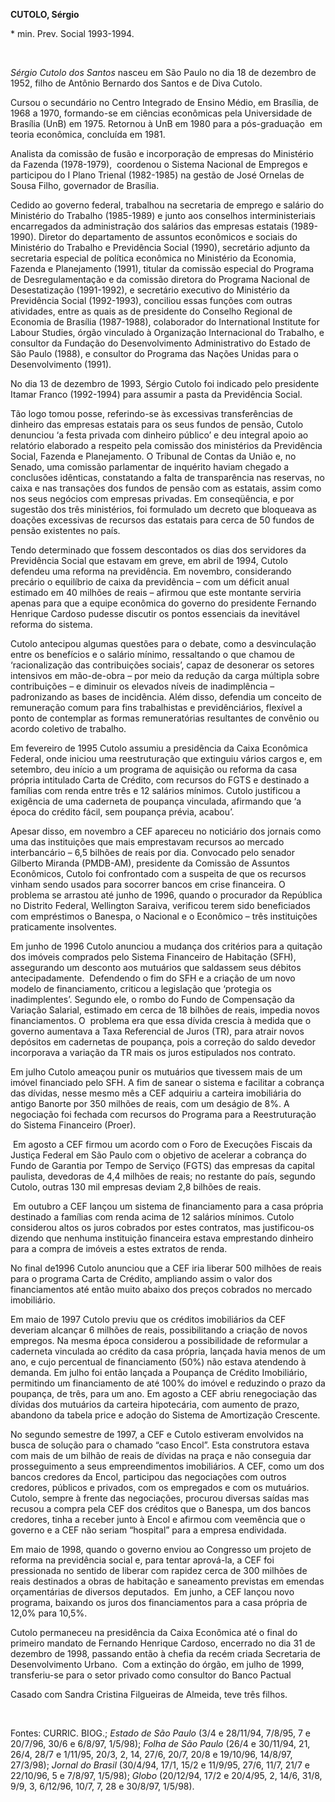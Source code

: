 **CUTOLO, Sérgio**

\* min. Prev. Social 1993-1994.

 

*Sérgio Cutolo dos Santos* nasceu em São Paulo no dia 18 de dezembro de
1952, filho de Antônio Bernardo dos Santos e de Diva Cutolo.

Cursou o secundário no Centro Integrado de Ensino Médio, em Brasília, de
1968 a 1970, formando-se em ciências econômicas pela Universidade de
Brasília (UnB) em 1975. Retornou à UnB em 1980 para a pós-graduação  em
teoria econômica, concluída em 1981.

Analista da comissão de fusão e incorporação de empresas do Ministério
da Fazenda (1978-1979),  coordenou o Sistema Nacional de Empregos e
participou do I Plano Trienal (1982-1985) na gestão de José Ornelas de
Sousa Filho, governador de Brasília.

Cedido ao governo federal, trabalhou na secretaria de emprego e salário
do Ministério do Trabalho (1985-1989) e junto aos conselhos
interministeriais encarregados da administração dos salários das
empresas estatais (1989-1990). Diretor do departamento de assuntos
econômicos e sociais do Ministério do Trabalho e Previdência Social
(1990), secretário adjunto da secretaria especial de política econômica
no Ministério da Economia, Fazenda e Planejamento (1991), titular da
comissão especial do Programa de Desregulamentação e da comissão
diretora do Programa Nacional de Desestatização (1991-1992), e
secretário executivo do Ministério da Previdência Social (1992-1993),
conciliou essas funções com outras atividades, entre as quais as de
presidente do Conselho Regional de Economia de Brasília (1987-1988),
colaborador do International Institute for Labour Studies, órgão
vinculado à Organização Internacional do Trabalho, e consultor da
Fundação do Desenvolvimento Administrativo do Estado de São Paulo
(1988), e consultor do Programa das Nações Unidas para o Desenvolvimento
(1991).

No dia 13 de dezembro de 1993, Sérgio Cutolo foi indicado pelo
presidente Itamar Franco (1992-1994) para assumir a pasta da Previdência
Social.

Tão logo tomou posse, referindo-se às excessivas transferências de
dinheiro das empresas estatais para os seus fundos de pensão, Cutolo
denunciou ‘a festa privada com dinheiro público’ e deu integral apoio ao
relatório elaborado a respeito pela comissão dos ministérios da
Previdência Social, Fazenda e Planejamento. O Tribunal de Contas da
União e, no Senado, uma comissão parlamentar de inquérito haviam chegado
a conclusões idênticas, constatando a falta de transparência nas
reservas, no caixa e nas transações dos fundos de pensão com as
estatais, assim como nos seus negócios com empresas privadas. Em
conseqüência, e por sugestão dos três ministérios, foi formulado um
decreto que bloqueava as doações excessivas de recursos das estatais
para cerca de 50 fundos de pensão existentes no país.

Tendo determinado que fossem descontados os dias dos servidores da
Previdência Social que estavam em greve, em abril de 1994, Cutolo
defendeu uma reforma na previdência. Em novembro, considerando precário
o equilíbrio de caixa da previdência – com um déficit anual estimado em
40 milhões de reais – afirmou que este montante serviria apenas para que
a equipe econômica do governo do presidente Fernando Henrique Cardoso
pudesse discutir os pontos essenciais da inevitável reforma do sistema.

Cutolo antecipou algumas questões para o debate, como a desvinculação
entre os benefícios e o salário mínimo, ressaltando o que chamou de
‘racionalização das contribuições sociais’, capaz de desonerar os
setores intensivos em mão-de-obra – por meio da redução da carga
múltipla sobre contribuições – e diminuir os elevados níveis de
inadimplência – padronizando as bases de incidência. Além disso,
defendia um conceito de remuneração comum para fins trabalhistas e
previdênciários, flexível a ponto de contemplar as formas remuneratórias
resultantes de convênio ou acordo coletivo de trabalho.

Em fevereiro de 1995 Cutolo assumiu a presidência da Caixa Econômica
Federal, onde iniciou uma reestruturação que extinguiu vários cargos e,
em setembro, deu início a um programa de aquisição ou reforma da casa
própria intitulado Carta de Crédito, com recursos do FGTS e destinado a
famílias com renda entre três e 12 salários mínimos. Cutolo justificou a
exigência de uma caderneta de poupança vinculada, afirmando que ‘a época
do crédito fácil, sem poupança prévia, acabou’.

Apesar disso, em novembro a CEF apareceu no noticiário dos jornais como
uma das instituições que mais emprestavam recursos ao mercado
interbancário – 6,5 bilhões de reais por dia. Convocado pelo senador
Gilberto Miranda (PMDB-AM), presidente da Comissão de Assuntos
Econômicos, Cutolo foi confrontado com a suspeita de que os recursos
vinham sendo usados para socorrer bancos em crise financeira. O problema
se arrastou até junho de 1996, quando o procurador da República no
Distrito Federal, Wellington Saraiva, verificou terem sido beneficiados
com empréstimos o Banespa, o Nacional e o Econômico – três instituições
praticamente insolventes.

Em junho de 1996 Cutolo anunciou a mudança dos critérios para a quitação
dos imóveis comprados pelo Sistema Financeiro de Habitação (SFH),
assegurando um desconto aos mutuários que saldassem seus débitos
antecipadamente.  Defendendo o fim do SFH e a criação de um novo modelo
de financiamento, criticou a legislação que ‘protegia os inadimplentes’.
Segundo ele, o rombo do Fundo de Compensação da Variação Salarial,
estimado em cerca de 18 bilhões de reais, impedia novos financiamentos.
O  problema era que essa dívida crescia à medida que o governo aumentava
a Taxa Referencial de Juros (TR), para atrair novos depósitos em
cadernetas de poupança, pois a correção do saldo devedor incorporava a
variação da TR mais os juros estipulados nos contrato. 

Em julho Cutolo ameaçou punir os mutuários que tivessem mais de um
imóvel financiado pelo SFH. A fim de sanear o sistema e facilitar a
cobrança das dívidas, nesse mesmo mês a CEF adquiriu a carteira
imobiliária do antigo Banorte por 350 milhões de reais, com um deságio
de 8%. A negociação foi fechada com recursos do Programa para a
Reestruturação do Sistema Financeiro (Proer).

 Em agosto a CEF firmou um acordo com o Foro de Execuções Fiscais da
Justiça Federal em São Paulo com o objetivo de acelerar a cobrança do
Fundo de Garantia por Tempo de Serviço (FGTS) das empresas da capital
paulista, devedoras de 4,4 milhões de reais; no restante do país,
segundo Cutolo, outras 130 mil empresas deviam 2,8 bilhões de reais.

 Em outubro a CEF lançou um sistema de financiamento para a casa própria
destinado a famílias com renda acima de 12 salários mínimos. Cutolo
considerou altos os juros cobrados por estes contratos, mas
justificou-os dizendo que nenhuma instituição financeira estava
emprestando dinheiro para a compra de imóveis a estes extratos de
renda. 

No final de1996 Cutolo anunciou que a CEF iria liberar 500 milhões de
reais para o programa Carta de Crédito, ampliando assim o valor dos
financiamentos até então muito abaixo dos preços cobrados no mercado
imobiliário.

Em maio de 1997 Cutolo previu que os créditos imobiliários da CEF
deveriam alcançar 6 milhões de reais, possibilitando a criação de novos
empregos. Na mesma época considerou a possibilidade de reformular a
caderneta vinculada ao crédito da casa própria, lançada havia menos de
um ano, e cujo percentual de financiamento (50%) não estava atendendo à
demanda. Em julho foi então lançada a Poupança de Crédito Imobiliário,
permitindo um financiamento de até 100% do imóvel e reduzindo o prazo da
poupança, de três, para um ano. Em agosto a CEF abriu renegociação das
dívidas dos mutuários da carteira hipotecária, com aumento de prazo,
abandono da tabela price e adoção do Sistema de Amortização Crescente.

No segundo semestre de 1997, a CEF e Cutolo estiveram envolvidos na
busca de solução para o chamado “caso Encol”. Esta construtora estava
com mais de um bilhão de reais de dívidas na praça e não conseguia dar
prosseguimento a seus empreendimentos imobiliários. A CEF, como um dos
bancos credores da Encol, participou das negociações com outros
credores, públicos e privados, com os empregados e com os mutuários.
Cutolo, sempre à frente das negociações, procurou diversas saídas mas
recusou a compra pela CEF dos créditos que o Banespa, um dos bancos
credores, tinha a receber junto à Encol e afirmou com veemência que o
governo e a CEF não seriam “hospital” para a empresa endividada. 

Em maio de 1998, quando o governo enviou ao Congresso um projeto de
reforma na previdência social e, para tentar aprová-la, a CEF foi
pressionada no sentido de liberar com rapidez cerca de 300 milhões de
reais destinados a obras de habitação e saneamento previstas em emendas
orçamentárias de diversos deputados.  Em junho, a CEF lançou novo
programa, baixando os juros dos financiamentos para a casa própria de
12,0% para 10,5%.

Cutolo permaneceu na presidência da Caixa Econômica até o final do
primeiro mandato de Fernando Henrique Cardoso, encerrado no dia 31 de
dezembro de 1998, passando então à chefia da recém criada Secretaria de
Desenvolvimento Urbano.  Com a extinção do órgão, em julho de 1999,
transferiu-se para o setor privado como consultor do Banco Pactual

Casado com Sandra Cristina Filgueiras de Almeida, teve três filhos.

 

Fontes: CURRIC. BIOG.; *Estado de São Paulo* (3/4 e 28/11/94, 7/8/95, 7
e 20/7/96, 30/6 e 6/8/97, 1/5/98); *Folha de São Paulo* (26/4 e
30/11/94, 21, 26/4, 28/7 e 1/11/95, 20/3, 2, 14, 27/6, 20/7, 20/8 e
19/10/96, 14/8/97, 27/3/98); *Jornal do Brasil* (30/4/94, 17/1, 15/2 e
11/9/95, 27/6, 11/7, 21/7 e 22/10/96, 5 e 7/8/97, 1/5/98); *Globo*
(20/12/94, 17/2 e 20/4/95, 2, 14/6, 31/8, 9/9, 3, 6/12/96, 10/7, 7, 28 e
30/8/97, 1/5/98).
